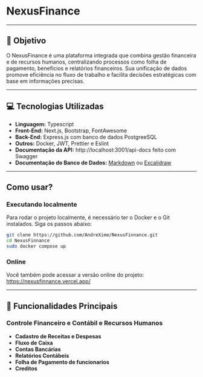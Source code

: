 # NexusFinance

---

## 🚀 **Objetivo**
O NexusFinance é uma plataforma integrada que combina gestão financeira e de recursos humanos, centralizando processos como folha de pagamento, 
benefícios e relatórios financeiros. Sua unificação de dados promove eficiência no fluxo de trabalho e facilita decisões estratégicas com base em informações precisas.

---

## 💻 **Tecnologias Utilizadas**
- **Linguagem:** Typescript
- **Front-End:** Next.js, Bootstrap, FontAwesome
- **Back-End:** Express.js com banco de dados PostgreeSQL
- **Outros:** Docker, JWT, Prettier e Eslint
- **Documentação da API:** http://localhost:3001/api-docs feito com Swagger
- **Documentação do Banco de Dados:** [Markdown](Document_Models.md) ou [Excalidraw](https://excalidraw.com/#json=LxCHNZGoojnu6LycZDyQD,GZinkGsn4xAXSNxJdS5q3A)

---

## **Como usar?**
### Executando localmente
Para rodar o projeto localmente, é necessário ter o Docker e o Git instalados. Siga os passos abaixo:
```bash
git clone https://github.com/AndreXime/NexusFinnance.git
cd NexusFinnance
sudo docker compose up
```
### Online
Você também pode acessar a versão online do projeto:
https://nexusfinnance.vercel.app/

---

## 🔑 **Funcionalidades Principais**

### **Controle Financeiro e Contábil e Recursos Humanos**
- **Cadastro de Receitas e Despesas**
- **Fluxo de Caixa**
- **Contas Bancárias**
- **Relatórios Contábeis**
- **Folha de Pagamento de funcionarios**
- **Creditos**